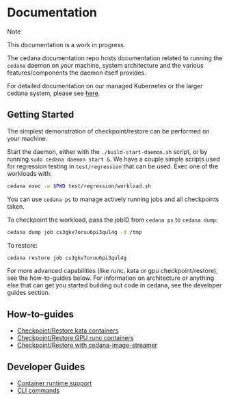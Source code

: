 # Documentation 
> [!NOTE]
> This documentation is a work in progress.

The cedana documentation repo hosts documentation related to running the `cedana` daemon on your machine, system architecture and the various features/components the daemon itself provides. 

For detailed documentation on our managed Kubernetes or the larger cedana system, please see [here](https://docs.cedana.ai). 

## Getting Started 
The simplest demonstration of checkpoint/restore can be performed on your machine. 

Start the daemon, either with the `./build-start-daemon.sh` script, or by running `sudo cedana daemon start &`. We have a couple simple scripts used for regression testing in `test/regression` that can be used. Exec one of the workloads with: 

``` sh
cedana exec -w $PWD test/regression/workload.sh
```

You can use `cedana ps` to manage actively running jobs and all checkpoints taken. 

To checkpoint the workload, pass the jobID from `cedana ps` to `cedana dump`: 

``` sh
cedana dump job cs3gkv7oruu6pi3qul4g -d /tmp
```

To restore: 

``` sh
cedana restore job cs3gkv7oruu6pi3qul4g
```

For more advanced capabilities (like runc, kata or gpu checkpoint/restore), see the how-to-guides below. For information on architecture or anything else that can get you started building out code in cedana, see the developer guides section. 

## How-to-guides 
- [Checkpoint/Restore kata containers](kata/kata.md)
- [Checkpoint/Restore GPU runc containers](runc/gpu.md)
- [Checkpoint/Restore with cedana-image-streamer](cedana-image-streamer/cedana-image-streamer.md)

## Developer Guides 
- [Container runtime support](support/runtimes.md) 
- [CLI commands](cli/commands.md)
